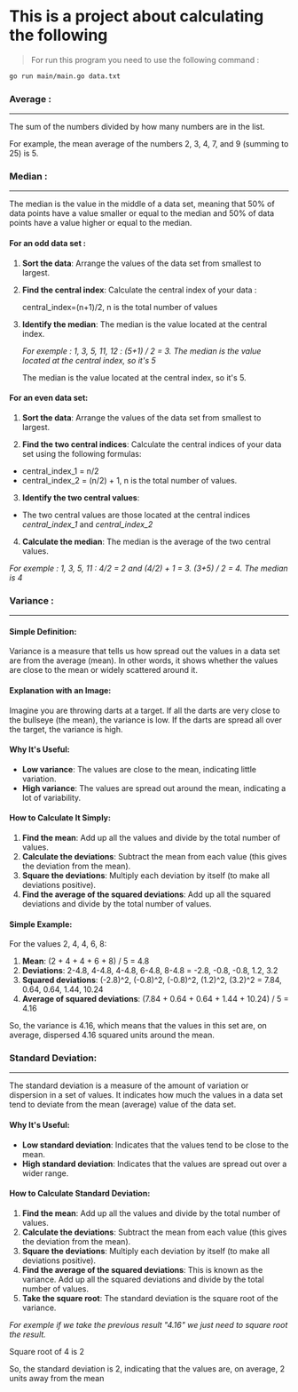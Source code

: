 This is a project about calculating the following
===================================================

> For run this program you need to use the following command : 

```sh 
go run main/main.go data.txt
```

### Average : 
---
The sum of the numbers divided by how many numbers are in the list.

For example, the mean average of the numbers 2, 3, 4, 7, and 9 (summing to 25) is 5.

### Median : 
---
The median is the value in the middle of a data set, meaning that 50% of data points have a value smaller or equal to the median and 50% of data points have a value higher or equal to the median.

#### For an odd data set : 

1. **Sort the data**: Arrange the values of the data set from smallest to largest.

2. **Find the central index**: Calculate the central index of your data :

    central_index=(n+1)/2, n is the total number of values

3. **Identify the median**: The median is the value located at the central index.

    _For exemple : 1, 3, 5, 11, 12 : (5+1) / 2 = 3. The median is the value located at the central index, so it's 5_

    The median is the value located at the central index, so it's 5.

#### For an even data set:

1. **Sort the data**: Arrange the values of the data set from smallest to largest.

2. **Find the two central indices**: Calculate the central indices of your data set using the following formulas:

 - central_index_1 = n/2
 - central_index_2 = (n/2) + 1, n is the total number of values.

3. **Identify the two central values**:  
- The two central values are those located at the central indices *central_index_1* and *central_index_2*

4. **Calculate the median**: The median is the average of the two central values.

_For exemple : 1, 3, 5, 11 : 4/2 = 2 and (4/2) + 1 = 3. (3+5) / 2 = 4. The median is 4_

### Variance :
---

#### Simple Definition:

Variance is a measure that tells us how spread out the values in a data set are from the average (mean). In other words, it shows whether the values are close to the mean or widely scattered around it.

#### Explanation with an Image:

Imagine you are throwing darts at a target. If all the darts are very close to the bullseye (the mean), the variance is low. If the darts are spread all over the target, the variance is high.

#### Why It's Useful:

- **Low variance**: The values are close to the mean, indicating little variation.
- **High variance**: The values are spread out around the mean, indicating a lot of variability.

#### How to Calculate It Simply:

1. **Find the mean**: Add up all the values and divide by the total number of values.
2. **Calculate the deviations**: Subtract the mean from each value (this gives the deviation from the mean).
3. **Square the deviations**: Multiply each deviation by itself (to make all deviations positive).
4. **Find the average of the squared deviations**: Add up all the squared deviations and divide by the total number of values.

#### Simple Example:

For the values 2, 4, 4, 6, 8:

1. **Mean**: (2 + 4 + 4 + 6 + 8) / 5 = 4.8
2. **Deviations**: 2-4.8, 4-4.8, 4-4.8, 6-4.8, 8-4.8 = -2.8, -0.8, -0.8, 1.2, 3.2
3. **Squared deviations**: (-2.8)^2, (-0.8)^2, (-0.8)^2, (1.2)^2, (3.2)^2 = 7.84, 0.64, 0.64, 1.44, 10.24
4. **Average of squared deviations**: (7.84 + 0.64 + 0.64 + 1.44 + 10.24) / 5 = 4.16

So, the variance is 4.16, which means that the values in this set are, on average, dispersed 4.16 squared units around the mean.

### Standard Deviation:
---
The standard deviation is a measure of the amount of variation or dispersion in a set of values. It indicates how much the values in a data set tend to deviate from the mean (average) value of the data set.

#### Why It's Useful:
- **Low standard deviation**: Indicates that the values tend to be close to the mean.
- **High standard deviation**: Indicates that the values are spread out over a wider range.

#### How to Calculate Standard Deviation:

1. **Find the mean**: Add up all the values and divide by the total number of values.
2. **Calculate the deviations**: Subtract the mean from each value (this gives the deviation from the mean).
3. **Square the deviations**: Multiply each deviation by itself (to make all deviations positive).
4. **Find the average of the squared deviations**: This is known as the variance. Add up all the squared deviations and divide by the total number of values.
5. **Take the square root**: The standard deviation is the square root of the variance.

_For exemple if we take the previous result "4.16" we just need to square root the result._

Square root of 4 is 2

So, the standard deviation is 2, indicating that the values are, on average, 2 units away from the mean